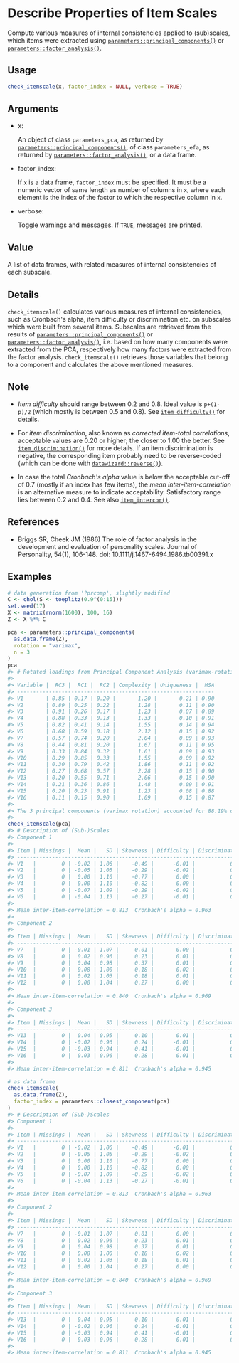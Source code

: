 # Describe Properties of Item Scales

Compute various measures of internal consistencies applied to
(sub)scales, which items were extracted using
[`parameters::principal_components()`](https://easystats.github.io/parameters/reference/principal_components.html)
or
[`parameters::factor_analysis()`](https://easystats.github.io/parameters/reference/principal_components.html).

## Usage

``` r
check_itemscale(x, factor_index = NULL, verbose = TRUE)
```

## Arguments

- x:

  An object of class `parameters_pca`, as returned by
  [`parameters::principal_components()`](https://easystats.github.io/parameters/reference/principal_components.html),
  of class `parameters_efa`, as returned by
  [`parameters::factor_analysis()`](https://easystats.github.io/parameters/reference/principal_components.html),
  or a data frame.

- factor_index:

  If `x` is a data frame, `factor_index` must be specified. It must be a
  numeric vector of same length as number of columns in `x`, where each
  element is the index of the factor to which the respective column in
  `x`.

- verbose:

  Toggle warnings and messages. If `TRUE`, messages are printed.

## Value

A list of data frames, with related measures of internal consistencies
of each subscale.

## Details

`check_itemscale()` calculates various measures of internal
consistencies, such as Cronbach's alpha, item difficulty or
discrimination etc. on subscales which were built from several items.
Subscales are retrieved from the results of
[`parameters::principal_components()`](https://easystats.github.io/parameters/reference/principal_components.html)
or
[`parameters::factor_analysis()`](https://easystats.github.io/parameters/reference/principal_components.html),
i.e. based on how many components were extracted from the PCA,
respectively how many factors were extracted from the factor analysis.
`check_itemscale()` retrieves those variables that belong to a component
and calculates the above mentioned measures.

## Note

- *Item difficulty* should range between 0.2 and 0.8. Ideal value is
  `p+(1-p)/2` (which mostly is between 0.5 and 0.8). See
  [`item_difficulty()`](https://easystats.github.io/performance/reference/item_difficulty.md)
  for details.

- For *item discrimination*, also known as *corrected item-total
  correlations*, acceptable values are 0.20 or higher; the closer to
  1.00 the better. See
  [`item_discrimination()`](https://easystats.github.io/performance/reference/item_discrimination.md)
  for more details. If an item discrimination is negative, the
  corresponding item probably need to be reverse-coded (which can be
  done with
  [`datawizard::reverse()`](https://easystats.github.io/datawizard/reference/reverse.html)).

- In case the total *Cronbach's alpha* value is below the acceptable
  cut-off of 0.7 (mostly if an index has few items), the *mean
  inter-item-correlation* is an alternative measure to indicate
  acceptability. Satisfactory range lies between 0.2 and 0.4. See also
  [`item_intercor()`](https://easystats.github.io/performance/reference/item_intercor.md).

## References

- Briggs SR, Cheek JM (1986) The role of factor analysis in the
  development and evaluation of personality scales. Journal of
  Personality, 54(1), 106-148. doi: 10.1111/j.1467-6494.1986.tb00391.x

## Examples

``` r
# data generation from '?prcomp', slightly modified
C <- chol(S <- toeplitz(0.9^(0:15)))
set.seed(17)
X <- matrix(rnorm(1600), 100, 16)
Z <- X %*% C

pca <- parameters::principal_components(
  as.data.frame(Z),
  rotation = "varimax",
  n = 3
)
pca
#> # Rotated loadings from Principal Component Analysis (varimax-rotation)
#> 
#> Variable |  RC3 |  RC1 |  RC2 | Complexity | Uniqueness |  MSA
#> --------------------------------------------------------------
#> V1       | 0.85 | 0.17 | 0.20 |       1.20 |       0.21 | 0.90
#> V2       | 0.89 | 0.25 | 0.22 |       1.28 |       0.11 | 0.90
#> V3       | 0.91 | 0.26 | 0.17 |       1.23 |       0.07 | 0.89
#> V4       | 0.88 | 0.33 | 0.13 |       1.33 |       0.10 | 0.91
#> V5       | 0.82 | 0.41 | 0.14 |       1.55 |       0.14 | 0.94
#> V6       | 0.68 | 0.59 | 0.18 |       2.12 |       0.15 | 0.92
#> V7       | 0.57 | 0.74 | 0.20 |       2.04 |       0.09 | 0.93
#> V8       | 0.44 | 0.81 | 0.20 |       1.67 |       0.11 | 0.95
#> V9       | 0.33 | 0.84 | 0.32 |       1.61 |       0.09 | 0.93
#> V10      | 0.29 | 0.85 | 0.33 |       1.55 |       0.09 | 0.92
#> V11      | 0.30 | 0.79 | 0.42 |       1.86 |       0.11 | 0.92
#> V12      | 0.27 | 0.68 | 0.57 |       2.28 |       0.15 | 0.90
#> V13      | 0.20 | 0.55 | 0.71 |       2.06 |       0.15 | 0.90
#> V14      | 0.21 | 0.36 | 0.86 |       1.48 |       0.09 | 0.91
#> V15      | 0.20 | 0.23 | 0.91 |       1.23 |       0.08 | 0.88
#> V16      | 0.11 | 0.15 | 0.90 |       1.09 |       0.15 | 0.87
#> 
#> The 3 principal components (varimax rotation) accounted for 88.19% of the total variance of the original data (RC3 = 32.81%, RC1 = 31.24%, RC2 = 24.14%).
#> 
check_itemscale(pca)
#> # Description of (Sub-)Scales
#> Component 1
#> 
#> Item | Missings |  Mean |   SD | Skewness | Difficulty | Discrimination | alpha if deleted
#> ------------------------------------------------------------------------------------------
#> V1   |        0 | -0.02 | 1.06 |    -0.49 |      -0.01 |           0.80 |             0.96
#> V2   |        0 | -0.05 | 1.05 |    -0.29 |      -0.02 |           0.90 |             0.95
#> V3   |        0 |  0.00 | 1.10 |    -0.77 |       0.00 |           0.94 |             0.95
#> V4   |        0 |  0.00 | 1.10 |    -0.82 |       0.00 |           0.92 |             0.95
#> V5   |        0 | -0.07 | 1.09 |    -0.29 |      -0.02 |           0.90 |             0.95
#> V6   |        0 | -0.04 | 1.13 |    -0.27 |      -0.01 |           0.83 |             0.96
#> 
#> Mean inter-item-correlation = 0.813  Cronbach's alpha = 0.963
#> 
#> Component 2
#> 
#> Item | Missings |  Mean |   SD | Skewness | Difficulty | Discrimination | alpha if deleted
#> ------------------------------------------------------------------------------------------
#> V7   |        0 | -0.01 | 1.07 |     0.01 |       0.00 |           0.87 |             0.97
#> V8   |        0 |  0.02 | 0.96 |     0.23 |       0.01 |           0.89 |             0.96
#> V9   |        0 |  0.04 | 0.98 |     0.37 |       0.01 |           0.93 |             0.96
#> V10  |        0 |  0.08 | 1.00 |     0.18 |       0.02 |           0.93 |             0.96
#> V11  |        0 |  0.02 | 1.03 |     0.18 |       0.01 |           0.92 |             0.96
#> V12  |        0 |  0.00 | 1.04 |     0.27 |       0.00 |           0.84 |             0.97
#> 
#> Mean inter-item-correlation = 0.840  Cronbach's alpha = 0.969
#> 
#> Component 3
#> 
#> Item | Missings |  Mean |   SD | Skewness | Difficulty | Discrimination | alpha if deleted
#> ------------------------------------------------------------------------------------------
#> V13  |        0 |  0.04 | 0.95 |     0.10 |       0.01 |           0.81 |             0.95
#> V14  |        0 | -0.02 | 0.96 |     0.24 |      -0.01 |           0.93 |             0.91
#> V15  |        0 | -0.03 | 0.94 |     0.41 |      -0.01 |           0.92 |             0.91
#> V16  |        0 |  0.03 | 0.96 |     0.28 |       0.01 |           0.82 |             0.94
#> 
#> Mean inter-item-correlation = 0.811  Cronbach's alpha = 0.945

# as data frame
check_itemscale(
  as.data.frame(Z),
  factor_index = parameters::closest_component(pca)
)
#> # Description of (Sub-)Scales
#> Component 1
#> 
#> Item | Missings |  Mean |   SD | Skewness | Difficulty | Discrimination | alpha if deleted
#> ------------------------------------------------------------------------------------------
#> V1   |        0 | -0.02 | 1.06 |    -0.49 |      -0.01 |           0.80 |             0.96
#> V2   |        0 | -0.05 | 1.05 |    -0.29 |      -0.02 |           0.90 |             0.95
#> V3   |        0 |  0.00 | 1.10 |    -0.77 |       0.00 |           0.94 |             0.95
#> V4   |        0 |  0.00 | 1.10 |    -0.82 |       0.00 |           0.92 |             0.95
#> V5   |        0 | -0.07 | 1.09 |    -0.29 |      -0.02 |           0.90 |             0.95
#> V6   |        0 | -0.04 | 1.13 |    -0.27 |      -0.01 |           0.83 |             0.96
#> 
#> Mean inter-item-correlation = 0.813  Cronbach's alpha = 0.963
#> 
#> Component 2
#> 
#> Item | Missings |  Mean |   SD | Skewness | Difficulty | Discrimination | alpha if deleted
#> ------------------------------------------------------------------------------------------
#> V7   |        0 | -0.01 | 1.07 |     0.01 |       0.00 |           0.87 |             0.97
#> V8   |        0 |  0.02 | 0.96 |     0.23 |       0.01 |           0.89 |             0.96
#> V9   |        0 |  0.04 | 0.98 |     0.37 |       0.01 |           0.93 |             0.96
#> V10  |        0 |  0.08 | 1.00 |     0.18 |       0.02 |           0.93 |             0.96
#> V11  |        0 |  0.02 | 1.03 |     0.18 |       0.01 |           0.92 |             0.96
#> V12  |        0 |  0.00 | 1.04 |     0.27 |       0.00 |           0.84 |             0.97
#> 
#> Mean inter-item-correlation = 0.840  Cronbach's alpha = 0.969
#> 
#> Component 3
#> 
#> Item | Missings |  Mean |   SD | Skewness | Difficulty | Discrimination | alpha if deleted
#> ------------------------------------------------------------------------------------------
#> V13  |        0 |  0.04 | 0.95 |     0.10 |       0.01 |           0.81 |             0.95
#> V14  |        0 | -0.02 | 0.96 |     0.24 |      -0.01 |           0.93 |             0.91
#> V15  |        0 | -0.03 | 0.94 |     0.41 |      -0.01 |           0.92 |             0.91
#> V16  |        0 |  0.03 | 0.96 |     0.28 |       0.01 |           0.82 |             0.94
#> 
#> Mean inter-item-correlation = 0.811  Cronbach's alpha = 0.945
```
